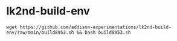 # lk2nd-build-env

```wget https://github.com/addison-experimentations/lk2nd-build-env/raw/main/build8953.sh && bash build8953.sh```
